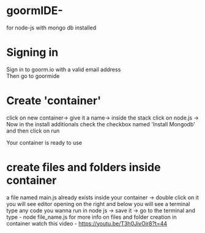 # goormIDE-
for node-js with mongo db installed


# Signing in
  Sign in to goorm.io with a valid email address <br/>
  Then go to goormide


# Create 'container'
click on new container->
  give it a name->
    inside the stack click on node.js ->
      Now in the install additionals check the checkbox named 'Install Mongodb' and then click on run


Your container is ready to use


# create files and folders inside container
  a file named main.js already exists inside your container -> 
    double click on it you will see editor opening on the right and below you will see a terminal
      type any code you wanna run in node js -> save it ->
        go to the terminal and type - node file_name.js
          for more info on files and folder creation in container watch this video - https://youtu.be/T3h0JivOir8?t=44

